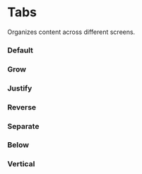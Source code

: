# Tabs
Organizes content across different screens.

<Playground />

<Usage />

<Api />

<Examples />

### Default
<Example value="default" />

### Grow
<Example value="grow" />

### Justify
<Example value="justify" />

### Reverse
<Example value="reverse" />

### Separate
<Example value="separate" />

### Below
<Example value="below" />

### Vertical
<Example value="vertical" />